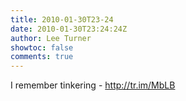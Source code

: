 ```yaml
---
title: 2010-01-30T23-24
date: 2010-01-30T23:24:24Z
author: Lee Turner
showtoc: false
comments: true
---
```


I remember tinkering - http://tr.im/MbLB

